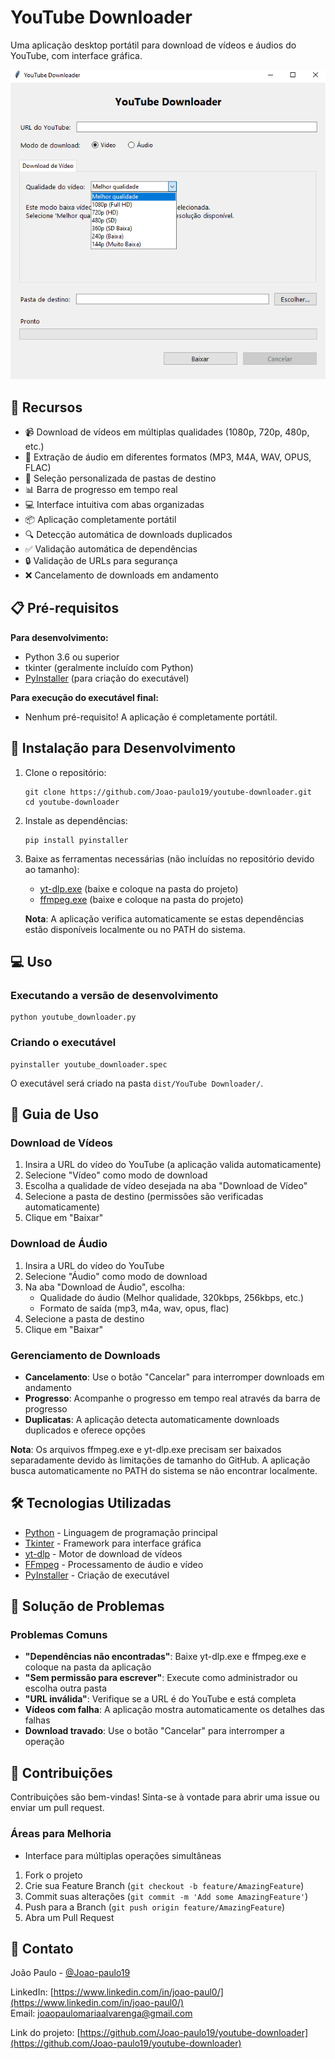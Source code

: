 # YouTube Downloader
Uma aplicação desktop portátil para download de vídeos e áudios do YouTube, com interface gráfica.

![Screenshot da aplicação](screenshot1.png)

## 🌟 Recursos
- 📹 Download de vídeos em múltiplas qualidades (1080p, 720p, 480p, etc.)
- 🎵 Extração de áudio em diferentes formatos (MP3, M4A, WAV, OPUS, FLAC)
- 📂 Seleção personalizada de pastas de destino
- 📊 Barra de progresso em tempo real
- 💻 Interface intuitiva com abas organizadas
- 📦 Aplicação completamente portátil
- 🔍 Detecção automática de downloads duplicados
- ✅ Validação automática de dependências
- 🔒 Validação de URLs para segurança
- ❌ Cancelamento de downloads em andamento

## 📋 Pré-requisitos
**Para desenvolvimento:**
- Python 3.6 ou superior
- tkinter (geralmente incluído com Python)
- [PyInstaller](https://pyinstaller.org/) (para criação do executável)

**Para execução do executável final:**
- Nenhum pré-requisito! A aplicação é completamente portátil.

## 🚀 Instalação para Desenvolvimento
1. Clone o repositório:
   ```
   git clone https://github.com/Joao-paulo19/youtube-downloader.git
   cd youtube-downloader
   ```
2. Instale as dependências:
   ```
   pip install pyinstaller
   ```
3. Baixe as ferramentas necessárias (não incluídas no repositório devido ao tamanho):
   - [yt-dlp.exe](https://github.com/yt-dlp/yt-dlp/releases) (baixe e coloque na pasta do projeto)
   - [ffmpeg.exe](https://ffmpeg.org/download.html) (baixe e coloque na pasta do projeto)
   
   **Nota**: A aplicação verifica automaticamente se estas dependências estão disponíveis localmente ou no PATH do sistema.

## 💻 Uso
### Executando a versão de desenvolvimento
```
python youtube_downloader.py
```

### Criando o executável
```
pyinstaller youtube_downloader.spec
```
O executável será criado na pasta `dist/YouTube Downloader/`.

## 📝 Guia de Uso
### Download de Vídeos
1. Insira a URL do vídeo do YouTube (a aplicação valida automaticamente)
2. Selecione "Vídeo" como modo de download
3. Escolha a qualidade de vídeo desejada na aba "Download de Vídeo"
4. Selecione a pasta de destino (permissões são verificadas automaticamente)
5. Clique em "Baixar"

### Download de Áudio
1. Insira a URL do vídeo do YouTube
2. Selecione "Áudio" como modo de download
3. Na aba "Download de Áudio", escolha:
   - Qualidade do áudio (Melhor qualidade, 320kbps, 256kbps, etc.)
   - Formato de saída (mp3, m4a, wav, opus, flac)
4. Selecione a pasta de destino
5. Clique em "Baixar"

### Gerenciamento de Downloads
- **Cancelamento**: Use o botão "Cancelar" para interromper downloads em andamento
- **Progresso**: Acompanhe o progresso em tempo real através da barra de progresso
- **Duplicatas**: A aplicação detecta automaticamente downloads duplicados e oferece opções

**Nota**: Os arquivos ffmpeg.exe e yt-dlp.exe precisam ser baixados separadamente devido às limitações de tamanho do GitHub. A aplicação busca automaticamente no PATH do sistema se não encontrar localmente.

## 🛠️ Tecnologias Utilizadas
- [Python](https://www.python.org/) - Linguagem de programação principal
- [Tkinter](https://docs.python.org/3/library/tkinter.html) - Framework para interface gráfica
- [yt-dlp](https://github.com/yt-dlp/yt-dlp) - Motor de download de vídeos 
- [FFmpeg](https://ffmpeg.org/) - Processamento de áudio e vídeo
- [PyInstaller](https://pyinstaller.org/) - Criação de executável

## 🐛 Solução de Problemas
### Problemas Comuns
- **"Dependências não encontradas"**: Baixe yt-dlp.exe e ffmpeg.exe e coloque na pasta da aplicação
- **"Sem permissão para escrever"**: Execute como administrador ou escolha outra pasta
- **"URL inválida"**: Verifique se a URL é do YouTube e está completa
- **Vídeos com falha**: A aplicação mostra automaticamente os detalhes das falhas
- **Download travado**: Use o botão "Cancelar" para interromper a operação

## 🤝 Contribuições
Contribuições são bem-vindas! Sinta-se à vontade para abrir uma issue ou enviar um pull request.

### Áreas para Melhoria
- Interface para múltiplas operações simultâneas

1. Fork o projeto
2. Crie sua Feature Branch (`git checkout -b feature/AmazingFeature`)
3. Commit suas alterações (`git commit -m 'Add some AmazingFeature'`)
4. Push para a Branch (`git push origin feature/AmazingFeature`)
5. Abra um Pull Request

## 📧 Contato
João Paulo - [@Joao-paulo19](https://github.com/Joao-paulo19)

LinkedIn: [https://www.linkedin.com/in/joao-paul0/](https://www.linkedin.com/in/joao-paul0/)  
Email: joaopaulomariaalvarenga@gmail.com

Link do projeto: [https://github.com/Joao-paulo19/youtube-downloader](https://github.com/Joao-paulo19/youtube-downloader)
